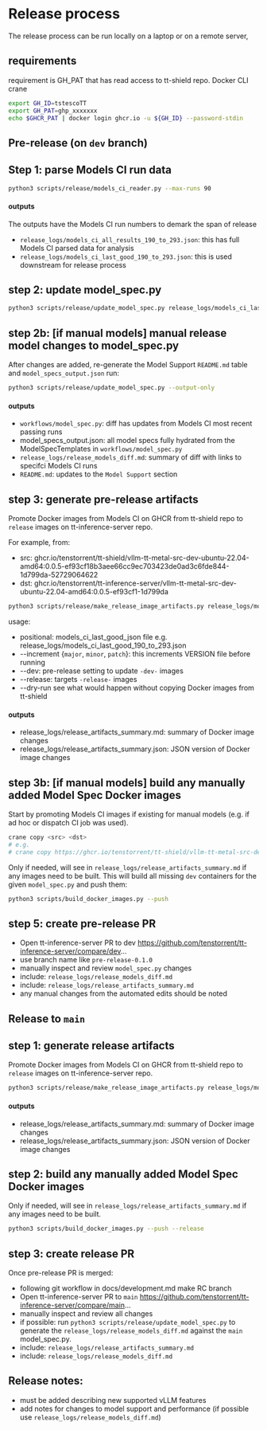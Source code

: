 # Release process

The release process can be run locally on a laptop or on a remote server, 

## requirements
requirement is GH_PAT that has read access to tt-shield repo. 
Docker CLI
crane

```bash
export GH_ID=tstescoTT
export GH_PAT=ghp_xxxxxxx
echo $GHCR_PAT | docker login ghcr.io -u ${GH_ID} --password-stdin
```

## Pre-release (on `dev` branch)

## Step 1: parse Models CI run data

```bash
python3 scripts/release/models_ci_reader.py --max-runs 90
```

#### outputs
The outputs have the Models CI run numbers to demark the span of release
- `release_logs/models_ci_all_results_190_to_293.json`: this has full Models CI parsed data for analysis
- `release_logs/models_ci_last_good_190_to_293.json`: this is used downstream for release process

## step 2: update model_spec.py


```bash
python3 scripts/release/update_model_spec.py release_logs/models_ci_last_good_190_to_293.json
```

## step 2b: [if manual models] manual release model changes to model_spec.py

After changes are added, re-generate the Model Support `README.md` table and `model_specs_output.json` run:

```bash
python3 scripts/release/update_model_spec.py --output-only
```

#### outputs

- `workflows/model_spec.py`: diff has updates from Models CI most recent passing runs
- model_specs_output.json: all model specs fully hydrated from the ModelSpecTemplates in `workflows/model_spec.py`
- `release_logs/release_models_diff.md`: summary of diff with links to specifci Models CI runs
- `README.md`: updates to the `Model Support` section

## step 3: generate pre-release artifacts

Promote Docker images from Models CI on GHCR from tt-shield repo to `release` images on tt-inference-server repo. 

For example, from:
- src: ghcr.io/tenstorrent/tt-shield/vllm-tt-metal-src-dev-ubuntu-22.04-amd64:0.0.5-ef93cf18b3aee66cc9ec703423de0ad3c6fde844-1d799da-52729064622
- dst: ghcr.io/tenstorrent/tt-inference-server/vllm-tt-metal-src-dev-ubuntu-22.04-amd64:0.0.5-ef93cf1-1d799da

```bash
python3 scripts/release/make_release_image_artifacts.py release_logs/models_ci_last_good_190_to_293.json --increment minor --dev
```

usage:
* positional: models_ci_last_good_json file e.g. release_logs/models_ci_last_good_190_to_293.json
* --increment {`major`, `minor`, `patch`}: this increments VERSION file before running
* --dev: pre-release setting to update `-dev-` images
* --release: targets `-release-` images
* --dry-run see what would happen without copying Docker images from tt-shield

#### outputs

- release_logs/release_artifacts_summary.md: summary of Docker image changes
- release_logs/release_artifacts_summary.json: JSON version of Docker image changes

## step 3b: [if manual models] build any manually added Model Spec Docker images

Start by promoting Models CI images if existing for manual models (e.g. if ad hoc or dispatch  CI job was used).
```bash
crane copy <src> <dst>
# e.g.
# crane copy https://ghcr.io/tenstorrent/tt-shield/vllm-tt-metal-src-dev-ubuntu-22.04-amd64:0.0.5-f8f27288d6da50c0ac7fe8afce3c7e6db3b5f27f-91dddb0-52470823821 https://ghcr.io/tenstorrent/tt-inference-server/vllm-tt-metal-src-dev-ubuntu-22.04-amd64:0.1.0-f8f2728-91dddb0
```

Only if needed, will see in `release_logs/release_artifacts_summary.md` if any images need to be built.
This will build all missing `dev` containers for the given `model_spec.py` and push them:
```bash
python3 scripts/build_docker_images.py --push
```

## step 5: create pre-release PR

* Open tt-inference-server PR to dev https://github.com/tenstorrent/tt-inference-server/compare/dev...
* use branch name like `pre-release-0.1.0`
* manually inspect and review `model_spec.py` changes
* include: `release_logs/release_models_diff.md`
* include: `release_logs/release_artifacts_summary.md`
* any manual changes from the automated edits should be noted

## Release to `main`

## step 1: generate release artifacts

Promote Docker images from Models CI on GHCR from tt-shield repo to `release` images on tt-inference-server repo. 

```bash
python3 scripts/release/make_release_image_artifacts.py release_logs/models_ci_last_good_190_to_293.json --release
```

#### outputs

- release_logs/release_artifacts_summary.md: summary of Docker image changes
- release_logs/release_artifacts_summary.json: JSON version of Docker image changes

## step 2: build any manually added Model Spec Docker images

Only if needed, will see in `release_logs/release_artifacts_summary.md` if any images need to be built.
```bash
python3 scripts/build_docker_images.py --push --release
```

## step 3: create release PR

Once pre-release PR is merged:
* following git workflow in docs/development.md make RC branch 
* Open tt-inference-server PR to `main` https://github.com/tenstorrent/tt-inference-server/compare/main...
* manually inspect and review all changes
* if possible: run `python3 scripts/release/update_model_spec.py` to generate the `release_logs/release_models_diff.md` against the `main` model_spec.py.
* include: `release_logs/release_artifacts_summary.md`
* include: `release_logs/release_models_diff.md`

## Release notes:

* must be added describing new supported vLLM features 
* add notes for changes to model support and performance (if possible use `release_logs/release_models_diff.md`)
